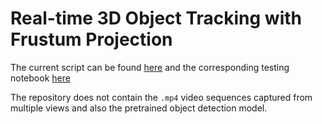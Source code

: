 # Real-time 3D Object Tracking with Frustum Projection

The current script can be found [here](code/script.py) and the corresponding testing notebook [here](code/testing.ipynb)

The repository does not contain the `.mp4` video sequences captured from multiple views and also the pretrained object detection model.
